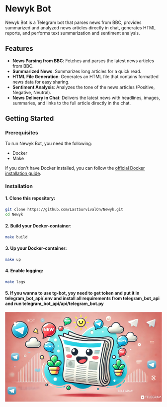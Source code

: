 # Newyk Bot

Newyk Bot is a Telegram bot that parses news from BBC, provides summarized and analyzed news articles directly in chat, generates HTML reports, and performs text summarization and sentiment analysis.

## Features

- **News Parsing from BBC**: Fetches and parses the latest news articles from BBC.
- **Summarized News**: Summarizes long articles for a quick read.
- **HTML File Generation**: Generates an HTML file that contains formatted news data for easy sharing.
- **Sentiment Analysis**: Analyzes the tone of the news articles (Positive, Negative, Neutral).
- **News Delivery in Chat**: Delivers the latest news with headlines, images, summaries, and links to the full article directly in the chat.

## Getting Started

### Prerequisites

To run Newyk Bot, you need the following:
- Docker
- Make

If you don't have Docker installed, you can follow the [official Docker installation guide](https://docs.docker.com/get-docker/).

### Installation

#### 1. Clone this repository:

```bash
git clone https://github.com/LastSurvivalOn/Newyk.git
cd Newyk
```

#### 2. Build your Docker-container:
```bash
make build
```

#### 3. Up your Docker-container:
```bash
make up
```

#### 4. Enable logging:
```bash
make logs
```

#### 5. If you wanna to use tg-bot, yoy need to get token and put it in telegram_bot_api/.env and install all requirements from telegram_bot_api and run telegram_bot_api/api/telegram_bot.py

![Alt text](background.webp)


